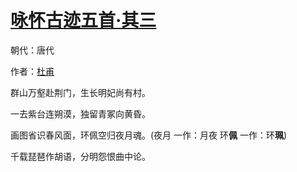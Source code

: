 # [咏怀古迹五首·其三](http://so.gushiwen.org/view_70859.aspx)

朝代：唐代

作者：[杜甫](http://so.gushiwen.org/author_474.aspx)

群山万壑赴荆门，生长明妃尚有村。

一去紫台连朔漠，独留青冢向黄昏。

画图省识春风面，环佩空归夜月魂。(夜月 一作：月夜 环<strong>佩</strong> 一作：环<strong>珮</strong>)

千载琵琶作胡语，分明怨恨曲中论。

